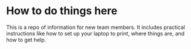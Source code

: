 # How to do things here

This is a repo of information for new team members. It includes practical instructions like how to set up your laptop to print, where things are, and how to get help.
